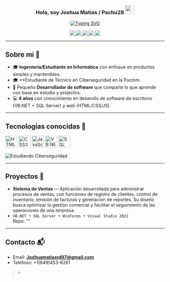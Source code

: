 <!-- README para que se vea bien en GitHub -->
<h3 align="center">
  Hola, soy Joshua Matias / Pachu28
  <img src="https://media.giphy.com/media/hvRJCLFzcasrR4ia7z/giphy.gif" width="28">
</h3>

<p align="center">
  <a href="https://github.com/DenverCoder1/readme-typing-svg">
    <img src="https://readme-typing-svg.herokuapp.com?font=Fira+Code&pause=1000&color=58A6FF&center=true&vCenter=true&width=480&lines=Desarrollador+de+Aplicaciones+de+Escritorio;VB.NET+%2B+SQL+Server;Estudiante+de+Ciberseguridad;Frontend+%26+Backend;Siempre+aprendiendo+nuevas+cosas;Explora+mis+repositorios+%F0%9F%91%80" alt="Typing SVG" />
  </a>
</p>


<p align="center">
  <a href="" target="_blank">
    <img src="https://img.shields.io/badge/YouTube-FF0000?logo=youtube&logoColor=white" />
  </a>
  <a href="" target="_blank">
    <img src="https://img.shields.io/badge/TikTok-000000?logo=tiktok&logoColor=white" />
  </a>
  <a href="" target="_blank">
    <img src="https://img.shields.io/badge/LinkedIn-0A66C2?logo=linkedin&logoColor=white" />
  </a>
  <a href="" target="_blank">
    <img src="https://img.shields.io/badge/Facebook-1877F2?logo=facebook&logoColor=white" />
  </a>
  <a href="">
    <img src="https://img.shields.io/badge/Gmail-D14836?logo=gmail&logoColor=white" />
  </a>
</p>

---

## Sobre mí 🙂
- 🎓 **Ingeniería/Estudiante en Informática** con enfoque en productos simples y mantenibles.
- 🎓 **Estudiante de Tecnico en Ciberseguridad en la Pucmm.
- 📢 Pequeño **Desarrollador de software** que comparte lo que aprende con base en estudio y projectos.  
- 💻 **4 años** con conocimiento en desarollo de software de escritorio (VB.NET + SQL Server) y web (HTML/CSS/JS).  

---

## Tecnologías conocidas 🧠
<p align="left">
  <img alt="HTML5"  src="https://cdn.jsdelivr.net/gh/devicons/devicon/icons/html5/html5-original.svg" width="38" />
  <img alt="CSS3"   src="https://cdn.jsdelivr.net/gh/devicons/devicon/icons/css3/css3-original.svg" width="38" />
  <img alt="JavaScript" src="https://cdn.jsdelivr.net/gh/devicons/devicon/icons/javascript/javascript-original.svg" width="38" />
  <img alt="VB.NET (.NET)" src="https://cdn.jsdelivr.net/gh/devicons/devicon/icons/dot-net/dot-net-plain.svg" width="38" />
  <img alt="SQL Server" src="https://cdn.jsdelivr.net/gh/devicons/devicon/icons/microsoftsqlserver/microsoftsqlserver-plain.svg" width="38" />
</p>

<!-- Estudiando Ciberseguridad -->
<p align="left">
  <img alt="Estudiando Ciberseguridad"
       src="https://img.shields.io/badge/Estudiando-Ciberseguridad-0ea5e9?style=flat&logo=protonvpn&logoColor=white" />
</p>


---

## Proyectos 🚀
- **Sistema de Ventas** — Aplicación desarrollada para administrar procesos de ventas, con funciones de registro de clientes, control de inventario, emisión de facturas y generación de reportes. Su diseño busca optimizar la gestión comercial y facilitar el seguimiento de las operaciones de una empresa.
- 
  `VB.NET • SQL Server • WinForms • Visual Studio 2022`  
  Repo: ""

---

## Contacto 📬
- Email: **Joshuamatiasrd97@gmail.com**
- Telefono: +1(849)453-6261

> ⚡
